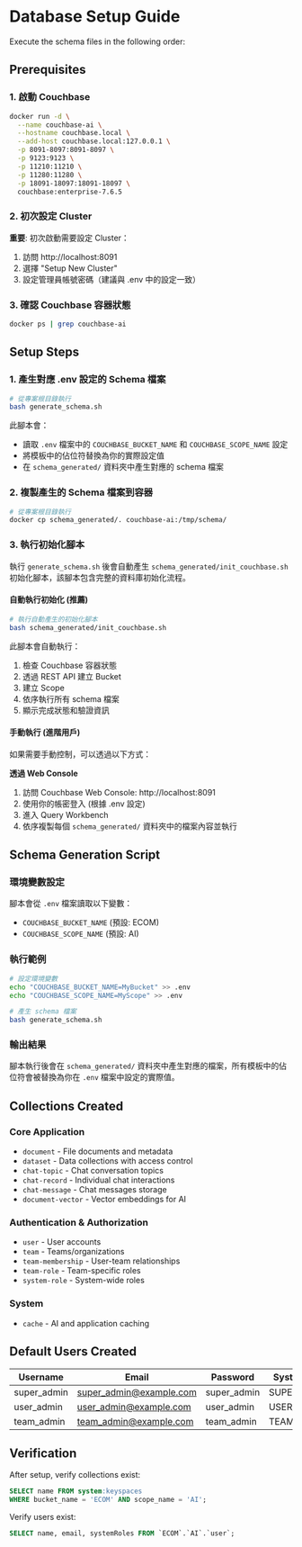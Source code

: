 # Database Setup Guide

Execute the schema files in the following order:

## Prerequisites

### 1. 啟動 Couchbase
```bash
docker run -d \
  --name couchbase-ai \
  --hostname couchbase.local \
  --add-host couchbase.local:127.0.0.1 \
  -p 8091-8097:8091-8097 \
  -p 9123:9123 \
  -p 11210:11210 \
  -p 11280:11280 \
  -p 18091-18097:18091-18097 \
  couchbase:enterprise-7.6.5
```

### 2. 初次設定 Cluster
**重要**: 初次啟動需要設定 Cluster：
1. 訪問 http://localhost:8091
2. 選擇 "Setup New Cluster"
3. 設定管理員帳號密碼（建議與 .env 中的設定一致）

### 3. 確認 Couchbase 容器狀態
```bash
docker ps | grep couchbase-ai
```

## Setup Steps

### 1. 產生對應 .env 設定的 Schema 檔案
```bash
# 從專案根目錄執行
bash generate_schema.sh
```

此腳本會：
- 讀取 `.env` 檔案中的 `COUCHBASE_BUCKET_NAME` 和 `COUCHBASE_SCOPE_NAME` 設定
- 將模板中的佔位符替換為你的實際設定值
- 在 `schema_generated/` 資料夾中產生對應的 schema 檔案

### 2. 複製產生的 Schema 檔案到容器
```bash
# 從專案根目錄執行
docker cp schema_generated/. couchbase-ai:/tmp/schema/
```

### 3. 執行初始化腳本

執行 `generate_schema.sh` 後會自動產生 `schema_generated/init_couchbase.sh` 初始化腳本，該腳本包含完整的資料庫初始化流程。

#### 自動執行初始化 (推薦)
```bash
# 執行自動產生的初始化腳本
bash schema_generated/init_couchbase.sh
```

此腳本會自動執行：
1. 檢查 Couchbase 容器狀態
2. 透過 REST API 建立 Bucket
3. 建立 Scope
4. 依序執行所有 schema 檔案
5. 顯示完成狀態和驗證資訊

#### 手動執行 (進階用戶)
如果需要手動控制，可以透過以下方式：

**透過 Web Console**
1. 訪問 Couchbase Web Console: http://localhost:8091
2. 使用你的帳密登入 (根據 .env 設定)
3. 進入 Query Workbench
4. 依序複製每個 `schema_generated/` 資料夾中的檔案內容並執行

## Schema Generation Script

### 環境變數設定
腳本會從 `.env` 檔案讀取以下變數：
- `COUCHBASE_BUCKET_NAME` (預設: ECOM)
- `COUCHBASE_SCOPE_NAME` (預設: AI)

### 執行範例
```bash
# 設定環境變數
echo "COUCHBASE_BUCKET_NAME=MyBucket" >> .env
echo "COUCHBASE_SCOPE_NAME=MyScope" >> .env

# 產生 schema 檔案
bash generate_schema.sh
```

### 輸出結果
腳本執行後會在 `schema_generated/` 資料夾中產生對應的檔案，所有模板中的佔位符會被替換為你在 `.env` 檔案中設定的實際值。

## Collections Created

### Core Application
- `document` - File documents and metadata
- `dataset` - Data collections with access control
- `chat-topic` - Chat conversation topics
- `chat-record` - Individual chat interactions
- `chat-message` - Chat messages storage
- `document-vector` - Vector embeddings for AI

### Authentication & Authorization
- `user` - User accounts
- `team` - Teams/organizations
- `team-membership` - User-team relationships
- `team-role` - Team-specific roles
- `system-role` - System-wide roles

### System
- `cache` - AI and application caching

## Default Users Created

| Username | Email | Password | System Role |
|----------|-------|----------|-------------|
| super_admin | super_admin@example.com | super_admin | SUPER_ADMIN |
| user_admin | user_admin@example.com | user_admin | USER_ADMIN |
| team_admin | team_admin@example.com | team_admin | TEAM_ADMIN |

## Verification

After setup, verify collections exist:
```sql
SELECT name FROM system:keyspaces 
WHERE bucket_name = 'ECOM' AND scope_name = 'AI';
```

Verify users exist:
```sql
SELECT name, email, systemRoles FROM `ECOM`.`AI`.`user`;
```